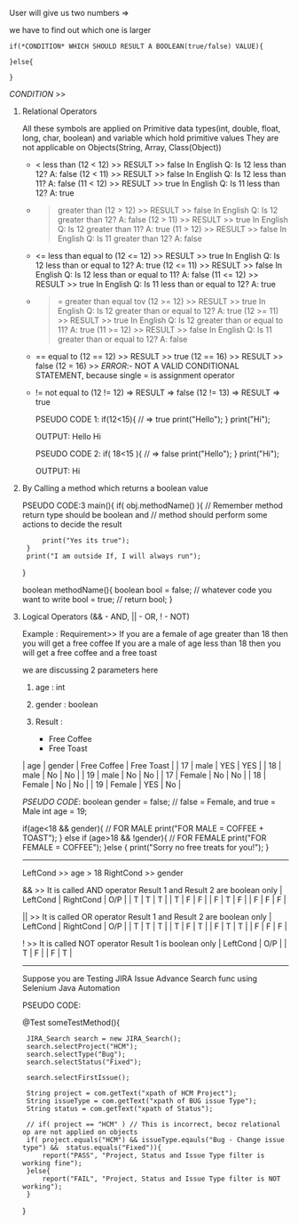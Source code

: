 User will give us two numbers => 

we have to find out which one is larger




	if(*CONDITION* WHICH SHOULD RESULT A BOOLEAN(true/false) VALUE){
	
	}else{
	
	}


*CONDITION* >> 

1. Relational Operators
	
	All these symbols are applied on Primitive data types(int, double, float, long, char, boolean) and variable which hold primitive values
	They are not applicable on Objects(String, Array, Class(Object))
	- < less than
		(12 < 12) >> RESULT >> false 
			In English
				Q:  Is 12 less than 12? 
				A: false
		(12 < 11) >> RESULT >> false 
			In English
				Q:  Is 12 less than 11? 
				A: false
		(11 < 12) >> RESULT >> true 
			In English
				Q:  Is 11 less than 12? 
				A: true
		
	- > greater than
		(12 > 12) >> RESULT >> false 
			In English
				Q:  Is 12 greater than 12? 
				A: false
		(12 > 11) >> RESULT >> true 
			In English
				Q:  Is 12 greater than 11? 
				A: true
		(11 > 12) >> RESULT >> false 
			In English
				Q:  Is 11 greater than 12? 
				A: false
		
	- <= less than equal to
		(12 <= 12) >> RESULT >> true 
			In English
				Q:  Is 12 less than or equal to 12? 
				A: true
		(12 <= 11) >> RESULT >> false 
			In English
				Q:  Is 12 less than or equal to 11? 
				A: false
		(11 <= 12) >> RESULT >> true
			In English
				Q:  Is 11 less than or equal to 12? 
				A: true
		
	- >= greater than equal tov
		(12 >= 12) >> RESULT >> true
			In English
				Q:  Is 12 greater than or equal to 12? 
				A: true
		(12 >= 11) >> RESULT >> true
			In English
				Q:  Is 12 greater than or equal to 11? 
				A: true
		(11 >= 12) >> RESULT >> false
			In English
				Q:  Is 11 greater than or equal to 12? 
				A: false
		
	- == equal to
		(12 == 12) >> RESULT >> true
		(12 == 16) >> RESULT >> false
		(12 = 16) >> *ERROR*:- NOT A VALID CONDITIONAL STATEMENT, because single = is assignment operator
		
	- != not equal to
		(12 != 12) => RESULT => false
		(12 != 13) => RESULT => true
	
	 
		PSEUDO CODE 1: 
			if(12<15){ // => true
				print("Hello");
			}
			print("Hi");
			
		OUTPUT:
			Hello
			Hi
			
		PSEUDO CODE 2: 
			if( 18<15 ){ // => false
				print("Hello");
			}
			print("Hi");
			
		OUTPUT:
			Hi			
			
			
2. By Calling a method which returns a boolean value

	PSEUDO CODE:3
	main(){	
		if( obj.methodName() ){ 
			// Remember method return type should be boolean and 
			// method should perform some actions to decide the result
			
			print("Yes its true");
		}
		print("I am outside If, I will always run");
	}

	boolean methodName(){
		boolean bool = false;
		// whatever code you want to write
		bool = true;
		//
		return bool;
	}
	
3. Logical Operators (&& - AND, || - OR, ! - NOT)

	Example : 
	Requirement>>
	If you are a female of age greater than 18 then you will get a free coffee
	If you are a male of age less than 18 then you will get a free coffee and a free toast
		
	we are discussing 2 parameters here
	1. age : int
	2. gender : boolean
	
	3. Result :
		- Free Coffee
		- Free Toast
		
	|	age	|	gender	|	Free Coffee	|	Free Toast	|
	|	17	|	male		|	YES		|	YES		|
	|	18	|	male		|	No		|	No		|
	|	19	|	male		|	No		|	No		|
	|	17	|	Female	|	No		|	No		|
	|	18	|	Female	|	No		|	No		|
	|	19	|	Female	|	YES		|	No		|


	*PSEUDO CODE*: 
	boolean gender = false; // false = Female, and true = Male
	int age = 19;
	
	if(age<18 && gender){ // FOR MALE
		print("FOR MALE = COFFEE + TOAST");
	} else if (age>18 && !gender){ // FOR FEMALE
		print("FOR FEMALE = COFFEE");
	}else {
		print("Sorry no free treats for you!");
	}

	_____________________________________________________	
	LeftCond >> age > 18
	RightCond >> gender
	
	&& >> It is called AND operator
	Result 1 and Result 2 are boolean only
	|	LeftCond	|	RightCond	|	O/P	|
	|	T		|	T		|	T	|
	|	T		|	F		|	F	|
	|	F		|	T		|	F	|
	|	F		|	F		|	F	|
	
	|| >> It is called OR operator
	Result 1 and Result 2 are boolean only
	|	LeftCond	|	RightCond	|	O/P	|
	|	T		|	T		|	T	|
	|	T		|	F		|	T	|
	|	F		|	T		|	T	|
	|	F		|	F		|	F	|
	
	! >> It is called NOT operator
	Result 1 is boolean only
	|	LeftCond	|	O/P	|
	|	T		|	F	|
	|	F		|	T	|
	
	 
	
	*************************************************************************************
	Suppose you are Testing JIRA Issue Advance Search func using Selenium Java Automation
	
	PSEUDO CODE:
	
	@Test
	someTestMethod(){
		
		JIRA_Search search = new JIRA_Search(); 
		search.selectProject("HCM");
		search.selectType("Bug");
		search.selectStatus("Fixed");
		
		search.selectFirstIssue();
		
		String project = com.getText("xpath of HCM Project");
		String issueType = com.getText("xpath of BUG issue Type");
		String status = com.getText("xpath of Status");
		
		// if( project == "HCM" ) // This is incorrect, becoz relational op are not applied on objects
		if( project.equals("HCM") && issueType.eqauls("Bug - Change issue type") &&  status.equals("Fixed")){
			report("PASS", "Project, Status and Issue Type filter is working fine");
		}else{
			report("FAIL", "Project, Status and Issue Type filter is NOT working");
		}
		
	}
